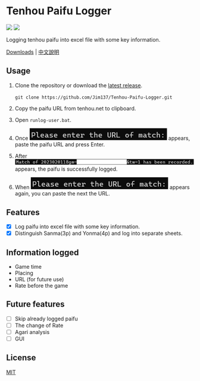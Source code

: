 # Tenhou Paifu Logger

[<img src="https://img.shields.io/github/stars/Jim137/Tenhou-Paifu-Logger?style=plastic">](https://github.com/Jim137/Tenhou-Paifu-Logger/) [<img src="https://img.shields.io/github/downloads/Jim137/Tenhou-Paifu-Logger/total?style=plastic">](https://github.com/Jim137/Tenhou-Paifu-Logger/releases)

Logging tenhou paifu into excel file with some key information.

[Downloads](https://github.com/Jim137/Tenhou-Paifu-Logger/releases/latest) | [中文說明](https://github.com/Jim137/Tenhou-Paifu-Logger/blob/master/READMEs/README_zh.md)

## Usage

1. Clone the repository or download the [latest release](https://github.com/Jim137/Tenhou-Paifu-Logger/releases/latest).
   
   `git clone https://github.com/Jim137/Tenhou-Paifu-Logger.git`
   
2. Copy the paifu URL from tenhou.net to clipboard.
3. Open `runlog-user.bat`.
4. Once ![1675261153312](READMEs/image/README/1675261153312.png) appears, paste the paifu URL and press Enter.
5. After ![1675264143738](READMEs/image/README/1675264143738.png) appears, the paifu is successfully logged.
6. When ![1675261153312](READMEs/image/README/1675261153312.png) appears again, you can paste the next the URL.

## Features
* [x] Log paifu into excel file with some key information.
* [x] Distinguish Sanma(3p) and Yonma(4p) and log into separate sheets.

## Information logged

* Game time
* Placing
* URL (for future use)
* Rate before the game

## Future features

* [ ] Skip already logged paifu
* [ ] The change of Rate
* [ ] Agari analysis
* [ ] GUI

## License

[MIT](LICENSE)
